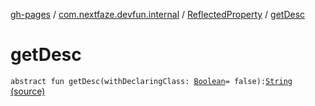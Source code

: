 [gh-pages](../../index.md) / [com.nextfaze.devfun.internal](../index.md) / [ReflectedProperty](index.md) / [getDesc](./get-desc.md)

# getDesc

`abstract fun getDesc(withDeclaringClass: `[`Boolean`](https://kotlinlang.org/api/latest/jvm/stdlib/kotlin/-boolean/index.html)` = false): `[`String`](https://kotlinlang.org/api/latest/jvm/stdlib/kotlin/-string/index.html) [(source)](https://github.com/NextFaze/dev-fun/tree/master/devfun/src/main/java/com/nextfaze/devfun/internal/Reflected.kt#L62)